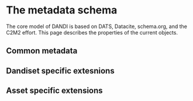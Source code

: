 # The metadata schema

The core model of DANDI is based on DATS, Datacite, schema.org, and the C2M2
effort. This page describes the properties of the current objects.

## Common metadata

## Dandiset specific extesnions

## Asset specific extensions
